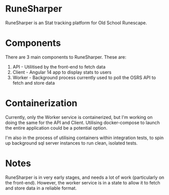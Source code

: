 # RuneSharper

RuneSharper is an Stat tracking platform for Old School Runescape.

# Components

There are 3 main components to RuneSharper. These are:
1. API - Utilitised by the front-end to fetch data
2. Client - Angular 14 app to display stats to users
3. Worker - Background process currently used to poll the OSRS API to fetch and store data

# Containerization

Currently, only the Worker service is containerized, but I'm working on doing the same for the API and Client. Utilising docker-compose to launch the entire application could be a potential option.

I'm also in the process of utilising containers within integration tests, to spin up background sql server instances to run clean, isolated tests.

# Notes

RuneSharper is in very early stages, and needs a lot of work (particularly on the front-end). However, the worker service is in a state to allow it to fetch and store data in a reliable format.
